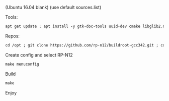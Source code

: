 (Ubuntu 16.04 blank)
(use default sources.list)

Tools:
```xml
apt get update ; apt install -y gtk-doc-tools uuid-dev cmake libglib2.0-dev build-essential liblzo2-dev xsltproc libstdc++5 patch bison gcc m4 gperf lzma binutils-dev libncurses5 intltool docbook-xsl-* autoconf autopoint libncurses5-dev m4 bison gawk flex device-tree-compiler gengetopt zlib1g-dev mtd-utils shtool autogen texinfo python-minimal dos2unix libtool lib32z1 lib32stdc++6 libc6-i386 lib32ncurses5 libc6-dev-i386
```
Repos:
```xml
cd /opt ; git clone https://github.com/rp-n12/buildroot-gcc342.git ; cd ~ ; git clone https://github.com/rp-n12/Source.git
```
Create config and select RP-N12
```xml
make menuconfig
```
Build
```xml
make
```

Enjoy